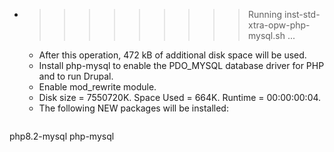 * >>>>>>>>> Running inst-std-xtra-opw-php-mysql.sh ...
  * After this operation, 472 kB of additional disk space will be used.
  * Install php-mysql to enable the PDO_MYSQL database driver for PHP and to run Drupal.
  * Enable mod_rewrite module.
  * Disk size = 7550720K. Space Used = 664K. Runtime = 00:00:00:04.
  * The following NEW packages will be installed:
  ```bash
php8.2-mysql php-mysql
  ```
